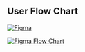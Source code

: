 
## User Flow Chart

[![Figma](https://img.shields.io/badge/Figma-Link-orange?logo=figma)](https://www.figma.com/board/vNSyyuUHtUQPNgd1VoVvOP/%EB%A9%94%EB%AA%A8%EC%9E%A5-%EB%A7%8C%EB%93%A4%EA%B8%B0?node-id=0-1&p=f&t=2HB61z5l71xCK05o-0)


[![Figma Flow Chart](https://img.shields.io/badge/Figma-Flow%20Chart-orange?logo=figma)](https://www.figma.com/board/vNSyyuUHtUQPNgd1VoVvOP/%EB%A9%94%EB%AA%A8%EC%9E%A5-%EB%A7%8C%EB%93%A4%EA%B8%B0?node-id=0-1&p=f&t=2HB61z5l71xCK05o-0)



